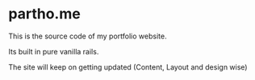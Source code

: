# partho.me

This is the source code of my portfolio website.

Its built in pure vanilla rails.

The site will keep on getting updated (Content, Layout and design wise)


